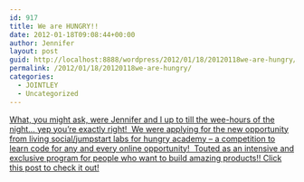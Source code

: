```yaml
---
id: 917
title: We are HUNGRY!!
date: 2012-01-18T09:08:44+00:00
author: Jennifer
layout: post
guid: http://localhost:8888/wordpress/2012/01/18/20120118we-are-hungry/
permalink: /2012/01/18/20120118we-are-hungry/
categories:
  - JOINTLEY
  - Uncategorized
---
```

[What, you might ask, were Jennifer and I up to till the wee-hours of the night&#8230; yep you&#8217;re exactly right!  We were applying for the new opportunity from living social/jumpstart labs for hungry academy &#8211; a competition to learn code for any and every online opportunity!  Touted as an intensive and exclusive program for people who want to build amazing products!! Click this post to check it out!](http://hungryacademy.com/)
  
&nbsp;

&nbsp;